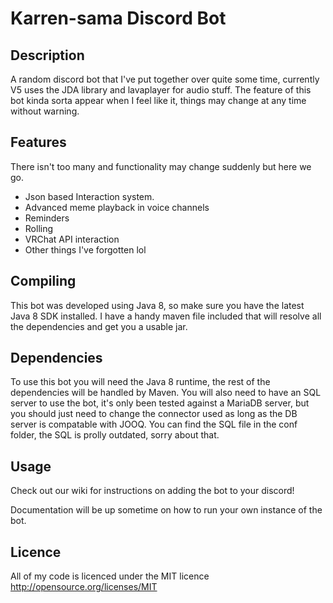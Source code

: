 Karren-sama Discord Bot
==========================

Description
-----------

A random discord bot that I've put together over quite some time, currently V5 uses the JDA library and lavaplayer for audio stuff.
The feature of this bot kinda sorta appear when I feel like it, things may change at any time without warning.

Features
--------

There isn't too many and functionality may change suddenly but here we go.<br/>
* Json based Interaction system.<br/>
* Advanced meme playback in voice channels<br/>
* Reminders
* Rolling
* VRChat API interaction
* Other things I've forgotten lol

Compiling
---------

This bot was developed using Java 8, so make sure you have the latest Java 8 SDK installed.
I have a handy maven file included that will resolve all the dependencies and get you a usable jar.

Dependencies
------------

To use this bot you will need the Java 8 runtime, the rest of the dependencies will be handled by Maven.
You will also need to have an SQL server to use the bot, it's only been tested against a MariaDB server, but you should just need to change the connector used as long as the DB server is compatable with JOOQ.
You can find the SQL file in the conf folder, the SQL is prolly outdated, sorry about that.


Usage
-----

Check out our wiki for instructions on adding the bot to your discord!

Documentation will be up sometime on how to run your own instance of the bot.


Licence
-------

All of my code is licenced under the MIT licence<br/>
<a href="http://opensource.org/licenses/MIT">http://opensource.org/licenses/MIT</a>
